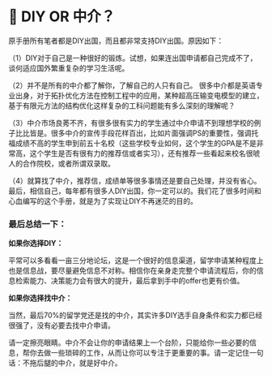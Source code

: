 # 🎲 DIY OR 中介？

原手册所有笔者都是DIY出国，而且都非常支持DIY出国。原因如下：

（1）DIY对于自己是一种很好的锻炼。试想，如果连出国申请都自己完成不了，谈何适应国外繁重复杂的学习生活呢。

（2）并不是所有的中介都了解你，了解自己的人只有自己。 很多中介都是英语专业出身，对于拓扑优化方法在控制工程中的应用，某种超高压输变电模型的建立，基于有限元方法的结构优化这样复杂的工科问题能有多么深刻的理解呢？

（3）中介市场良莠不齐，有很多很有实力的学生通过中介申请不到理想学校的例子比比皆是。很多中介的宣传手段花样百出，比如片面强调PS的重要性，强调托福成绩不高的学生申到前五十名校（这些学校专业如何，这个学生的GPA是不是非常高，这个学生是否有很有力的推荐信或者实习），还有推荐一些看起来校名很唬人的合作院校，或者所谓双录取。

（4）就算找了中介，推荐信，成绩单等很多事情还是要自己处理，并没有省心。最后，相信自己，每年都有很多人DIY出国，你一定可以的。我们花了很多时间和心血编写的这个手册，就是为了实现让DIY不再迷茫的目的。

### 最后总结一下：

**如果你选择DIY：**

&#x20;   平常可以多看看一亩三分地论坛，这是一个很好的信息渠道，留学申请某种程度上也是信息战，要尽量避免信息不对称。相信你在亲身走完整个申请流程后，你的信息检索能力、决策能力会有很大的提升，最后拿到手中的offer也更有价值。

**如果你选择找中介：**

&#x20;   当然，最后70%的留学党还是找的中介，其实许多DIY选手自身条件和实力都已经很强了，没有必要去找中介申请。

&#x20;   请一定擦亮眼睛。中介不会让你的申请结果上一个台阶，只能给你一些必要的信息，帮你去做一些琐碎的工作，从而让你可以专注于更重要的事。请一定记住一句话：不拖后腿的中介，就是好中介。
